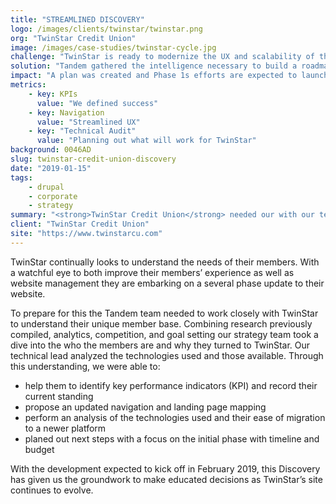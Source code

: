 ```yaml
---
title: "STREAMLINED DISCOVERY"
logo: /images/clients/twinstar/twinstar.png
org: "TwinStar Credit Union"
image: /images/case-studies/twinstar-cycle.jpg
challenge: "TwinStar is ready to modernize the UX and scalability of their site, a plan was needed to perform these tasks effectively."
solution: "Tandem gathered the intelligence necessary to build a roadmap that will address the most immediate needs while laying the groundwork for planned future enhancements."
impact: "A plan was created and Phase 1s efforts are expected to launch July 2019."
metrics:
    - key: KPIs
      value: "We defined success"
    - key: Navigation
      value: "Streamlined UX"
    - key: "Technical Audit"
      value: "Planning out what will work for TwinStar"
background: 0046AD
slug: twinstar-credit-union-discovery
date: "2019-01-15"
tags:
    - drupal
    - corporate
    - strategy
summary: "<strong>TwinStar Credit Union</strong> needed our with our technical recommendations to plan out the evolution of their site."
client: "TwinStar Credit Union"
site: "https://www.twinstarcu.com"
---
```


TwinStar continually looks to understand the needs of their members. With a watchful eye to both improve their members’ experience as well as website management they are embarking on a several phase update to their website.

To prepare for this the Tandem team needed to work closely with TwinStar to understand their unique member base. Combining research previously compiled, analytics, competition, and goal setting our strategy team took a dive into the who the members are and why they turned to TwinStar. Our technical lead analyzed the technologies used and those available. Through this understanding, we were able to:
- help them to identify key performance indicators (KPI) and record their current standing
- propose an updated navigation and landing page mapping
- perform an analysis of the technologies used and their ease of migration to a newer platform
- planed out next steps with a focus on the initial phase with timeline and budget

With the development expected to kick off in February 2019, this Discovery has given us the groundwork to make educated decisions as TwinStar’s site continues to evolve.

